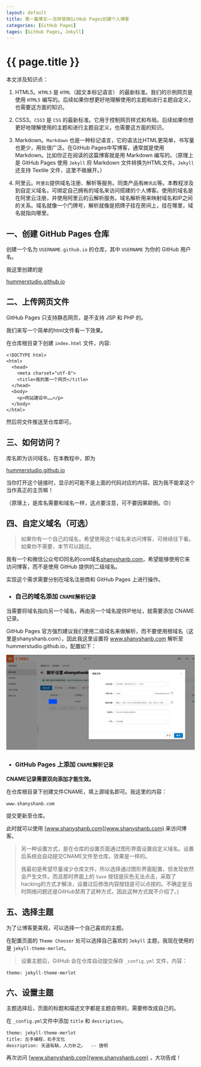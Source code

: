 ```yaml
---
layout: default
title: 第一篇博文——怎样使用GitHub Pages创建个人博客
categories: [GitHub Pages]
tages: [GitHub Pages, Jekyll]
---
```

# {{ page.title }}

本文涉及知识点：


1. HTML5。`HTML5` 是 `HTML`（超文本标记语言） 的最新标准。我们的示例网页是使用 `HTML5` 编写的。后续如果你想更好地理解使用的主题和进行主题自定义，也需要这方面的知识。

1. CSS3。`CSS3` 是 `CSS` 的最新标准。它用于控制网页样式和布局。后续如果你想更好地理解使用的主题和进行主题自定义，也需要这方面的知识。

1. Markdown。`Markdown` 也是一种标记语言，它的语法比HTML更简单，书写量也更少，用处很广泛。在GitHub Pages中写博客，通常就是使用Markdown。比如你正在阅读的这篇博客就是用 Markdown 编写的。（原理上是 GitHub Pages 使用 `Jekyll` 将 Markdown 文件转换为HTML文件。`Jekyll` 还支持 Textile 文件，这里不做展开。）

1. 阿里云。`阿里云`提供域名注册、解析等服务。同类产品有`腾讯云`等。本教程涉及到自定义域名，可绑定自己拥有的域名来访问搭建的个人博客。使用的域名是在阿里云注册，并使用阿里云的云解析服务。域名解析用来映射域名和IP之间的关系。域名就像一个门牌号，解析就像是把牌子挂在房间上，挂在哪里，域名就指向哪里。

## 一、创建 GitHub Pages 仓库
创建一个名为 `USERNAME.github.io` 的仓库，其中 `USERNAME` 为你的 GitHub 用户名。
    
我这里创建的是

[hummerstudio.github.io](https://github.com/hummerstudio/hummerstudio.github.io "我的 GitHub Pages 仓库")

## 二、上传网页文件

GitHub Pages 只支持静态网页，是不支持 JSP 和 PHP 的。

我们来写一个简单的html文件看一下效果。

在仓库根目录下创建 `index.html` 文件，内容:

```
<!DOCTYPE html>
<html>
  <head>
    <meta charset="utf-8">
    <title>我的第一个网页</title>
  </head>
  <body>
    <p>网站建设中……</p>
  </body>
</html>
```
然后将文件推送至仓库即可。

## 三、如何访问？

库名即为访问域名，在本教程中，即为 

[hummerstudio.github.io](https://hummerstudio.github.io)

当你打开这个链接时，显示的可能不是上面的代码对应的内容。因为我不能拿这个当作真正的主页嘛！

（原理上，是库名需要和域名一样，这点要注意，可不要因果颠倒。🙃️）

## 四、自定义域名（可选）

>如果你有一个自己的域名，希望使用这个域名来访问博客，可继续往下看。如果你不需要，本节可以跳过。


我有一个和微信公众号ID同名的com域名[shanyshanb.com](shanyshanb.com)，希望能够使用它来访问博客，而不是使用 GitHub 提供的二级域名。


实现这个需求需要分别在域名注册商和 GitHub Pages 上进行操作。

* ### 自己的域名添加 `CNAME解析记录`

当需要将域名指向另一个域名，再由另一个域名提供IP地址，就需要添加 CNAME 记录。

GitHub Pages 官方强烈建议我们使用二级域名来做解析，而不要使用根域名（这里是shanyshanb.com），因此我这里设置将 www.shanyshanb.com 解析至 hummerstudio.github.io，配置如下：

![阿里云添加CNAME记录](/assets/img/add-CNAME-record_Aliyun.png)


* ### GitHub Pages 上添加 `CNAME解析记录`

**CNAME记录需要双向添加才能生效。**

在仓库根目录下创建文件CNAME，填上源域名即可。我这里的内容：

```
www.shanyshanb.com
```

提交更新至仓库。

此时就可以使用 [www.shanyshanb.com](www.shanyshanb.com) 来访问博客。

>另一种设置方式，是在仓库的设置页面通过图形界面设置自定义域名。设置后系统会自动提交CNAME文件至仓库，效果是一样的。
>
>我最初是希望尽量减少仓库文件，所以选择通过图形界面配置，但发现依然会产生文件。而且那时界面上的 `Save` 按钮是灰色无法点击，采取了hacking的方式才解决，设置过后修改内容按钮是可以点按的。不确定是当时网络问题还是GitHub禁用了这种方式，因此这种方式就不介绍了。)


## 五、选择主题

为了让博客更美观，可以选择一个自己喜欢的主题。

在配置页面的 `Theme Chooser` 处可以选择自己喜欢的 `Jekyll` 主题，我现在使用的是 `jekyll-theme-merlot`。

>设置主题后，GitHub 会在仓库自动提交保存 `_config.yml` 文件，内容：

```
theme: jekyll-theme-merlot
```

## 六、设置主题

主题选择后，页面的标题和描述文字都是主题自带的，需要修改成自己的。

在 `_config.yml`文件中添加 `title` 和 `description`。
```
theme: jekyll-theme-merlot
title: 左手编程，右手文化
description: 天道有缺，人力补之。  -- 唐明
```

再次访问 [www.shanyshanb.com](www.shanyshanb.com) ，大功告成！
